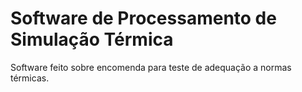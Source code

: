 # Software de Processamento de Simulação Térmica

Software feito sobre encomenda para teste de adequação a normas térmicas.

